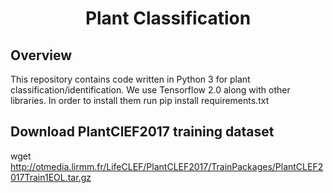 <h1 align="center">
 Plant Classification
</h2>
<p align="center">

## Overview
This repository contains code written in Python 3 for plant classification/identification. We use Tensorflow 2.0 along with other libraries. In order to install them run pip install requirements.txt

## Download PlantClEF2017 training dataset
wget http://otmedia.lirmm.fr/LifeCLEF/PlantCLEF2017/TrainPackages/PlantCLEF2017Train1EOL.tar.gz

